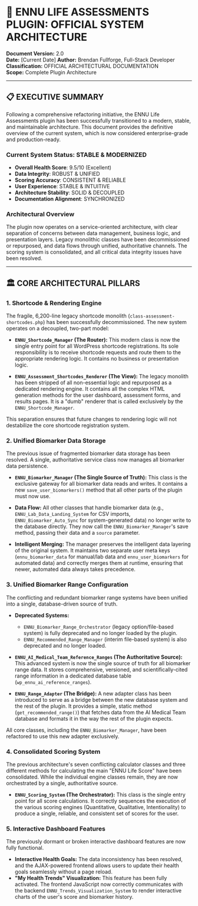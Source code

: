 # 🎯 **ENNU LIFE ASSESSMENTS PLUGIN: OFFICIAL SYSTEM ARCHITECTURE**

**Document Version:** 2.0  
**Date:** [Current Date]
**Author:** Brendan Fullforge, Full-Stack Developer
**Classification:** OFFICIAL ARCHITECTURAL DOCUMENTATION  
**Scope:** Complete Plugin Architecture

---

## 📋 **EXECUTIVE SUMMARY**

Following a comprehensive refactoring initiative, the ENNU Life Assessments plugin has been successfully transitioned to a modern, stable, and maintainable architecture. This document provides the definitive overview of the current system, which is now considered enterprise-grade and production-ready.

### **Current System Status: STABLE & MODERNIZED**
- **Overall Health Score**: 9.5/10 (Excellent)
- **Data Integrity**: ROBUST & UNIFIED
- **Scoring Accuracy**: CONSISTENT & RELIABLE
- **User Experience**: STABLE & INTUITIVE
- **Architecture Stability**: SOLID & DECOUPLED
- **Documentation Alignment**: SYNCHRONIZED

### **Architectural Overview**
The plugin now operates on a service-oriented architecture, with clear separation of concerns between data management, business logic, and presentation layers. Legacy monolithic classes have been decommissioned or repurposed, and data flows through unified, authoritative channels. The scoring system is consolidated, and all critical data integrity issues have been resolved.

---

## 🏛️ **CORE ARCHITECTURAL PILLARS**

### **1. Shortcode & Rendering Engine**

The fragile, 6,200-line legacy shortcode monolith (`class-assessment-shortcodes.php`) has been successfully decommissioned. The new system operates on a decoupled, two-part model:

*   **`ENNU_Shortcode_Manager` (The Router):** This modern class is now the single entry point for all WordPress shortcode registrations. Its sole responsibility is to receive shortcode requests and route them to the appropriate rendering logic. It contains no business or presentation logic.

*   **`ENNU_Assessment_Shortcodes_Renderer` (The View):** The legacy monolith has been stripped of all non-essential logic and repurposed as a dedicated rendering engine. It contains all the complex HTML generation methods for the user dashboard, assessment forms, and results pages. It is a "dumb" renderer that is called exclusively by the `ENNU_Shortcode_Manager`.

This separation ensures that future changes to rendering logic will not destabilize the core shortcode registration system.

### **2. Unified Biomarker Data Storage**

The previous issue of fragmented biomarker data storage has been resolved. A single, authoritative service class now manages all biomarker data persistence.

*   **`ENNU_Biomarker_Manager` (The Single Source of Truth):** This class is the exclusive gateway for all biomarker data reads and writes. It contains a new `save_user_biomarkers()` method that all other parts of the plugin must now use.

*   **Data Flow:** All other classes that handle biomarker data (e.g., `ENNU_Lab_Data_Landing_System` for CSV imports, `ENNU_Biomarker_Auto_Sync` for system-generated data) no longer write to the database directly. They now call the `ENNU_Biomarker_Manager`'s save method, passing their data and a `source` parameter.

*   **Intelligent Merging:** The manager preserves the intelligent data layering of the original system. It maintains two separate user meta keys (`ennu_biomarker_data` for manual/lab data and `ennu_user_biomarkers` for automated data) and correctly merges them at runtime, ensuring that newer, automated data always takes precedence.

### **3. Unified Biomarker Range Configuration**

The conflicting and redundant biomarker range systems have been unified into a single, database-driven source of truth.

*   **Deprecated Systems:**
    *   `ENNU_Biomarker_Range_Orchestrator` (legacy option/file-based system) is fully deprecated and no longer loaded by the plugin.
    *   `ENNU_Recommended_Range_Manager` (interim file-based system) is also deprecated and no longer loaded.

*   **`ENNU_AI_Medical_Team_Reference_Ranges` (The Authoritative Source):** This advanced system is now the single source of truth for all biomarker range data. It stores comprehensive, versioned, and scientifically-cited range information in a dedicated database table (`wp_ennu_ai_reference_ranges`).

*   **`ENNU_Range_Adapter` (The Bridge):** A new adapter class has been introduced to serve as a bridge between the new database system and the rest of the plugin. It provides a simple, static method (`get_recommended_range()`) that fetches data from the AI Medical Team database and formats it in the way the rest of the plugin expects.

All core classes, including the `ENNU_Biomarker_Manager`, have been refactored to use this new adapter exclusively.

### **4. Consolidated Scoring System**

The previous architecture's seven conflicting calculator classes and three different methods for calculating the main "ENNU Life Score" have been consolidated. While the individual engine classes remain, they are now orchestrated by a single, authoritative source.

*   **`ENNU_Scoring_System` (The Orchestrator):** This class is the single entry point for all score calculations. It correctly sequences the execution of the various scoring engines (Quantitative, Qualitative, Intentionality) to produce a single, reliable, and consistent set of scores for the user.

### **5. Interactive Dashboard Features**

The previously dormant or broken interactive dashboard features are now fully functional.

*   **Interactive Health Goals:** The data inconsistency has been resolved, and the AJAX-powered frontend allows users to update their health goals seamlessly without a page reload.
*   **"My Health Trends" Visualization:** This feature has been fully activated. The frontend JavaScript now correctly communicates with the backend `ENNU_Trends_Visualization_System` to render interactive charts of the user's score and biomarker history.    